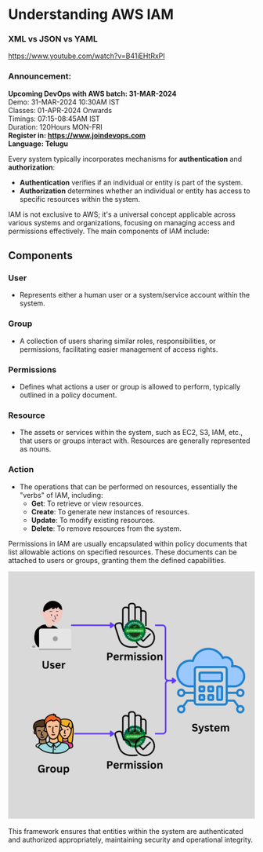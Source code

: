 # Understanding AWS IAM

### XML vs JSON vs YAML
https://www.youtube.com/watch?v=B41iEHtRxPI

### Announcement:
**Upcoming DevOps with AWS batch: 31-MAR-2024** <br/>
Demo: 31-MAR-2024 10:30AM IST <br/>
Classes: 01-APR-2024 Onwards <br/>
Timings: 07:15-08:45AM IST <br/>
Duration: 120Hours MON-FRI <br/>
**Register in: https://www.joindevops.com** <br/>
**Language: Telugu** <br/>

Every system typically incorporates mechanisms for **authentication** and **authorization**:

- **Authentication** verifies if an individual or entity is part of the system.
- **Authorization** determines whether an individual or entity has access to specific resources within the system.

IAM is not exclusive to AWS; it's a universal concept applicable across various systems and organizations, focusing on managing access and permissions effectively. The main components of IAM include:

## Components

### User

- Represents either a human user or a system/service account within the system.

### Group

- A collection of users sharing similar roles, responsibilities, or permissions, facilitating easier management of access rights.

### Permissions

- Defines what actions a user or group is allowed to perform, typically outlined in a policy document.

### Resource

- The assets or services within the system, such as EC2, S3, IAM, etc., that users or groups interact with. Resources are generally represented as nouns.

### Action

- The operations that can be performed on resources, essentially the "verbs" of IAM, including:
  - **Get**: To retrieve or view resources.
  - **Create**: To generate new instances of resources.
  - **Update**: To modify existing resources.
  - **Delete**: To remove resources from the system.

Permissions in IAM are usually encapsulated within policy documents that list allowable actions on specified resources. These documents can be attached to users or groups, granting them the defined capabilities.

![IAM Overview](images/iam.png)

This framework ensures that entities within the system are authenticated and authorized appropriately, maintaining security and operational integrity.
